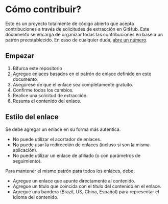 # Cómo contribuir?
Este es un proyecto totalmente de código abierto que acepta contribuciones a través de solicitudes de extracción en GitHub. Este documento se encarga de organizar todas las contribuciones en base a un patrón preestablecido. En caso de cualquier duda, [abre un número](https://github.com/iuricode/recursos-gratuitos/issues/new).

## Empezar

1. Bifurca este repositorio
2. Agregue enlaces basados ​​en el patrón de enlace definido en este documento.
3. Asegúrese de que el enlace sea completamente gratuito.
4. Confirme todos los cambios.
5. Realice una solicitud de extracción.
6. Resuma el contenido del enlace.

## Estilo del enlace

Se debe agregar un enlace en su forma más auténtica.
- No puede utilizar el acortador de enlaces.
- No puede usar la redirección de enlaces (incluso si son la misma aplicación).
- No puede utilizar un enlace de afiliado (o con parámetros de seguimiento).

Para mantener el mismo patrón para todos los enlaces, debe:

- Agregue un enlace que apunte directamente al contenido.
- Agregue un título que coincida con el título del contenido en el enlace.
- Agregue una bandera (Brazil, US, China, Español) para representar el idioma del contenido.
